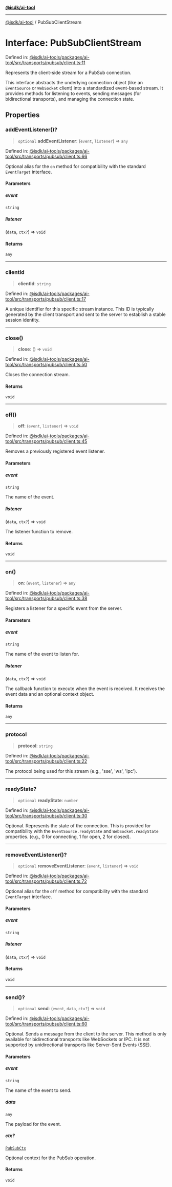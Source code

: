 [**@isdk/ai-tool**](../README.md)

***

[@isdk/ai-tool](../globals.md) / PubSubClientStream

# Interface: PubSubClientStream

Defined in: [@isdk/ai-tools/packages/ai-tool/src/transports/pubsub/client.ts:11](https://github.com/isdk/ai-tool.js/blob/d0765f898f217d97c57c6949502b4a7bef5dce5e/src/transports/pubsub/client.ts#L11)

Represents the client-side stream for a PubSub connection.

This interface abstracts the underlying connection object (like an `EventSource`
or `WebSocket` client) into a standardized event-based stream. It provides
methods for listening to events, sending messages (for bidirectional transports),
and managing the connection state.

## Properties

### addEventListener()?

> `optional` **addEventListener**: (`event`, `listener`) => `any`

Defined in: [@isdk/ai-tools/packages/ai-tool/src/transports/pubsub/client.ts:66](https://github.com/isdk/ai-tool.js/blob/d0765f898f217d97c57c6949502b4a7bef5dce5e/src/transports/pubsub/client.ts#L66)

Optional alias for the `on` method for compatibility with the
standard `EventTarget` interface.

#### Parameters

##### event

`string`

##### listener

(`data`, `ctx?`) => `void`

#### Returns

`any`

***

### clientId

> **clientId**: `string`

Defined in: [@isdk/ai-tools/packages/ai-tool/src/transports/pubsub/client.ts:17](https://github.com/isdk/ai-tool.js/blob/d0765f898f217d97c57c6949502b4a7bef5dce5e/src/transports/pubsub/client.ts#L17)

A unique identifier for this specific stream instance.
This ID is typically generated by the client transport and sent to the
server to establish a stable session identity.

***

### close()

> **close**: () => `void`

Defined in: [@isdk/ai-tools/packages/ai-tool/src/transports/pubsub/client.ts:50](https://github.com/isdk/ai-tool.js/blob/d0765f898f217d97c57c6949502b4a7bef5dce5e/src/transports/pubsub/client.ts#L50)

Closes the connection stream.

#### Returns

`void`

***

### off()

> **off**: (`event`, `listener`) => `void`

Defined in: [@isdk/ai-tools/packages/ai-tool/src/transports/pubsub/client.ts:45](https://github.com/isdk/ai-tool.js/blob/d0765f898f217d97c57c6949502b4a7bef5dce5e/src/transports/pubsub/client.ts#L45)

Removes a previously registered event listener.

#### Parameters

##### event

`string`

The name of the event.

##### listener

(`data`, `ctx?`) => `void`

The listener function to remove.

#### Returns

`void`

***

### on()

> **on**: (`event`, `listener`) => `any`

Defined in: [@isdk/ai-tools/packages/ai-tool/src/transports/pubsub/client.ts:38](https://github.com/isdk/ai-tool.js/blob/d0765f898f217d97c57c6949502b4a7bef5dce5e/src/transports/pubsub/client.ts#L38)

Registers a listener for a specific event from the server.

#### Parameters

##### event

`string`

The name of the event to listen for.

##### listener

(`data`, `ctx?`) => `void`

The callback function to execute when the event is received.
  It receives the event data and an optional context object.

#### Returns

`any`

***

### protocol

> **protocol**: `string`

Defined in: [@isdk/ai-tools/packages/ai-tool/src/transports/pubsub/client.ts:22](https://github.com/isdk/ai-tool.js/blob/d0765f898f217d97c57c6949502b4a7bef5dce5e/src/transports/pubsub/client.ts#L22)

The protocol being used for this stream (e.g., 'sse', 'ws', 'ipc').

***

### readyState?

> `optional` **readyState**: `number`

Defined in: [@isdk/ai-tools/packages/ai-tool/src/transports/pubsub/client.ts:30](https://github.com/isdk/ai-tool.js/blob/d0765f898f217d97c57c6949502b4a7bef5dce5e/src/transports/pubsub/client.ts#L30)

Optional. Represents the state of the connection.
This is provided for compatibility with the `EventSource.readyState`
and `WebSocket.readyState` properties.
(e.g., 0 for connecting, 1 for open, 2 for closed).

***

### removeEventListener()?

> `optional` **removeEventListener**: (`event`, `listener`) => `void`

Defined in: [@isdk/ai-tools/packages/ai-tool/src/transports/pubsub/client.ts:72](https://github.com/isdk/ai-tool.js/blob/d0765f898f217d97c57c6949502b4a7bef5dce5e/src/transports/pubsub/client.ts#L72)

Optional alias for the `off` method for compatibility with the
standard `EventTarget` interface.

#### Parameters

##### event

`string`

##### listener

(`data`, `ctx?`) => `void`

#### Returns

`void`

***

### send()?

> `optional` **send**: (`event`, `data`, `ctx?`) => `void`

Defined in: [@isdk/ai-tools/packages/ai-tool/src/transports/pubsub/client.ts:60](https://github.com/isdk/ai-tool.js/blob/d0765f898f217d97c57c6949502b4a7bef5dce5e/src/transports/pubsub/client.ts#L60)

Optional. Sends a message from the client to the server.
This method is only available for bidirectional transports like WebSockets or IPC.
It is not supported by unidirectional transports like Server-Sent Events (SSE).

#### Parameters

##### event

`string`

The name of the event to send.

##### data

`any`

The payload for the event.

##### ctx?

[`PubSubCtx`](../type-aliases/PubSubCtx.md)

Optional context for the PubSub operation.

#### Returns

`void`
